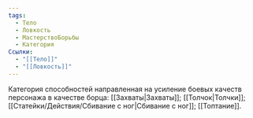 ```yaml
---
tags:
  - Тело
  - Ловкость
  - МастерствоБорьбы
  - Категория
Ссылки:
  - "[[Тело]]"
  - "[[Ловкость]]"
---
```

Категория способностей направленная на усиление боевых качеств персонажа в качестве борца: [[Захваты|Захваты]]; [[Толчок|Толчки]]; [[Статейки/Действия/Сбивание с ног|Сбивание с ног]]; [[Топтание]].